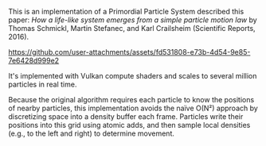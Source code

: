 
This is an implementation of a Primordial Particle System described this paper:
_How a life-like system emerges from a simple particle motion law_ by Thomas Schmickl, Martin Stefanec, and Karl Crailsheim (Scientific Reports, 2016).

https://github.com/user-attachments/assets/fd531808-e73b-4d54-9e85-7e6428d999e2

It's implemented with Vulkan compute shaders and scales to several million particles in real time.

Because the original algorithm requires each particle to know the positions of nearby particles, this implementation avoids the naïve O(N²) approach by discretizing space into a density buffer each frame. Particles write their positions into this grid using atomic adds, and then sample local densities (e.g., to the left and right) to determine movement.
